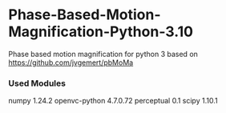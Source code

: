 # Phase-Based-Motion-Magnification-Python-3.10
Phase based motion magnification for python 3 based on https://github.com/jvgemert/pbMoMa



### Used Modules   

  numpy           1.24.2
  openvc-python   4.7.0.72
  perceptual      0.1
  scipy           1.10.1

